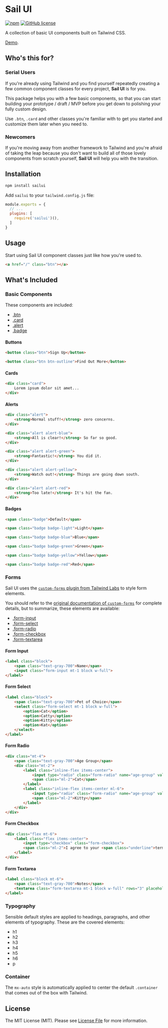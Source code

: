 # Sail UI
[![npm](https://img.shields.io/npm/v/sailui)](https://www.npmjs.com/package/sailui)
[![GitHub license](https://img.shields.io/github/license/sailui/ui)](https://github.com/sailui/ui/blob/master/LICENSE.md)

A collection of basic UI components built on Tailwind CSS. 

[Demo](https://sailui.github.io/).

## Who's this for?
### Serial Users
If you're already using Tailwind and you find yourself repeatedly creating 
a few common component classes for every project, **Sail UI** is for you.

This package helps you with a few basic components, so that you can start 
building your prototype / draft / MVP before you get down to polishing your
fully custom design. 

Use `.btn`, `.card` and other classes you're familiar with to get you started and customize them later when you need to.  

### Newcomers
If you're moving away from another framework to Tailwind
and you're afraid of taking the leap because you don't want to
build all of those lovely components from scratch yourself, 
**Sail UI** will help you with the transition.   

## Installation
```bash
npm install sailui
```

Add `sailui` to your `tailwind.config.js` file:
```js
module.exports = {
  // ...
  plugins: [
    require('sailui')(),
  ]
}

```

## Usage
Start using Sail UI component classes just like how you're used to.
```html
<a href="/" class="btn"></a>
```

## What's Included
### Basic Components
These components are included:

- [.btn](#buttons)  
- [.card](#cards)  
- [.alert](#alerts)  
- [.badge](#badges)  

#### Buttons
```html
<button class="btn">Sign Up</button>

<button class="btn btn-outline">Find Out More</button>
```

#### Cards
```html
<div class="card">
    Lorem ipsum dolor sit amet...
</div>
```

#### Alerts
```html
<div class="alert">
    <strong>Normal stuff!</strong> zero concerns.
</div>

<div class="alert alert-blue">
    <strong>All is clear!</strong> So far so good.
</div>

<div class="alert alert-green">
    <strong>Fantastic!</strong> You did it.
</div>

<div class="alert alert-yellow">
    <strong>Watch out!</strong> Things are going down south.
</div>

<div class="alert alert-red">
    <strong>Too late!</strong> It's hit the fan.
</div>
```

#### Badges
```html
<span class="badge">Default</span>

<span class="badge badge-light">Light</span>

<span class="badge badge-blue">Blue</span>

<span class="badge badge-green">Green</span>

<span class="badge badge-yellow">Yellow</span>

<span class="badge badge-red">Red</span>
```

### Forms
Sail UI uses the [`custom-forms` plugin from Tailwind Labs](https://github.com/tailwindlabs/tailwindcss-custom-forms) 
to style form elements. 

You should refer to the [original documentation of `custom-forms`](https://tailwindcss-custom-forms.netlify.app/) for complete details, but to summarize, these elements are available:

- [.form-input](#form-input)  
- [.form-select](#form-select)  
- [.form-radio](#form-radio)  
- [.form-checkbox](#form-checkbox)  
- [.form-textarea](#form-textarea)  

#### Form Input
```html
<label class="block">
    <span class="text-gray-700">Name</span>
    <input class="form-input mt-1 block w-full">
</label>
```

#### Form Select
```html
<label class="block">
    <span class="text-gray-700">Pet of Choice</span>
    <select class="form-select mt-1 block w-full">
        <option>Cat</option>
        <option>Catty</option>
        <option>Kitty</option>
        <option>Kat</option>
    </select>
</label>
```

#### Form Radio
```html
<div class="mt-4">
    <span class="text-gray-700">Age Group</span>
    <div class="mt-2">
        <label class="inline-flex items-center">
            <input type="radio" class="form-radio" name="age-group" value="cat">
            <span class="ml-2">Cat</span>
        </label>
        <label class="inline-flex items-center ml-6">
            <input type="radio" class="form-radio" name="age-group" value="kitty">
            <span class="ml-2">Kitty</span>
        </label>
    </div>
</div>
```

#### Form Checkbox
```html
<div class="flex mt-6">
    <label class="flex items-center">
        <input type="checkbox" class="form-checkbox">
        <span class="ml-2">I agree to your <span class="underline">terms</span></span>.
    </label>
</div>
```

#### Form Textarea
```html
<label class="block mt-6">
    <span class="text-gray-700">Notes</span>
    <textarea class="form-textarea mt-1 block w-full" rows="3" placeholder="Write something..."></textarea>
</label>
```

### Typography
Sensible default styles are applied to headings, paragraphs, and other elements of typography. 
These are the covered elements:

- h1
- h2
- h3
- h4
- h5
- h6
- p

### Container
The `mx-auto` style is automatically applied to center the default `.container` that comes out of the box with Tailwind. 

## License
The MIT License (MIT). Please see [License File](LICENSE.md) for more information.
